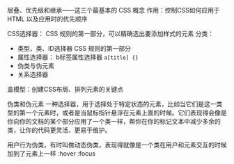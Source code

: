 层叠、优先级和继承——这三个最基本的 CSS 概念
作用：控制CSS如何应用于HTML 以及应用时的优先顺序

CSS选择器： CSS 规则的第一部分，可以精确选出要添加样式的元素
分类：
 - 类型、类、ID选择器
     CSS 规则的第一部分
 - 属性选择器： b标签属性选择器 `a[title] {}`
 - 伪类与伪元素
 - 关系选择器
  
盒模型：创建CSS布局、排列元素的关键点



伪类和伪元素
一种选择器，用于选择处于特定状态的元素，比如当它们是这一类型的第一个元素时，或者是当鼠标指针悬浮在元素上面的时候。它们表现得会像是你向你的文档的某个部分应用了一个类一样，帮你在你的标记文本中减少多余的类，让你的代码更灵活、更易于维护。

用户行为伪类，有时叫做动态伪类，表现得就像是一个类在用户和元素交互的时候加到了元素上一样
:hover :focus